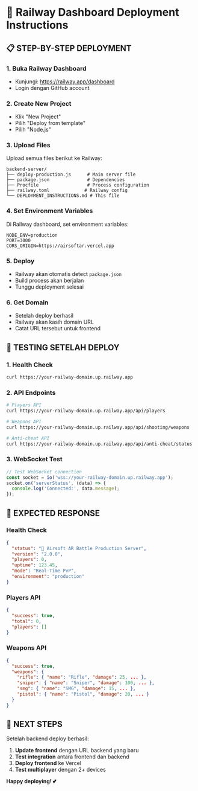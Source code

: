 # 🚀 Railway Dashboard Deployment Instructions

## 📋 **STEP-BY-STEP DEPLOYMENT**

### **1. Buka Railway Dashboard**
- Kunjungi: https://railway.app/dashboard
- Login dengan GitHub account

### **2. Create New Project**
- Klik "New Project"
- Pilih "Deploy from template"
- Pilih "Node.js"

### **3. Upload Files**
Upload semua files berikut ke Railway:

```
backend-server/
├── deploy-production.js      # Main server file
├── package.json              # Dependencies
├── Procfile                  # Process configuration
├── railway.toml             # Railway config
└── DEPLOYMENT_INSTRUCTIONS.md # This file
```

### **4. Set Environment Variables**
Di Railway dashboard, set environment variables:
```env
NODE_ENV=production
PORT=3000
CORS_ORIGIN=https://airsoftar.vercel.app
```

### **5. Deploy**
- Railway akan otomatis detect `package.json`
- Build process akan berjalan
- Tunggu deployment selesai

### **6. Get Domain**
- Setelah deploy berhasil
- Railway akan kasih domain URL
- Catat URL tersebut untuk frontend

## 🧪 **TESTING SETELAH DEPLOY**

### **1. Health Check**
```bash
curl https://your-railway-domain.up.railway.app
```

### **2. API Endpoints**
```bash
# Players API
curl https://your-railway-domain.up.railway.app/api/players

# Weapons API
curl https://your-railway-domain.up.railway.app/api/shooting/weapons

# Anti-cheat API
curl https://your-railway-domain.up.railway.app/api/anti-cheat/status
```

### **3. WebSocket Test**
```javascript
// Test WebSocket connection
const socket = io('wss://your-railway-domain.up.railway.app');
socket.on('serverStatus', (data) => {
  console.log('Connected:', data.message);
});
```

## 🎯 **EXPECTED RESPONSE**

### **Health Check**
```json
{
  "status": "🚀 Airsoft AR Battle Production Server",
  "version": "2.0.0",
  "players": 0,
  "uptime": 123.45,
  "mode": "Real-Time PvP",
  "environment": "production"
}
```

### **Players API**
```json
{
  "success": true,
  "total": 0,
  "players": []
}
```

### **Weapons API**
```json
{
  "success": true,
  "weapons": {
    "rifle": { "name": "Rifle", "damage": 25, ... },
    "sniper": { "name": "Sniper", "damage": 100, ... },
    "smg": { "name": "SMG", "damage": 15, ... },
    "pistol": { "name": "Pistol", "damage": 20, ... }
  }
}
```

## 🚀 **NEXT STEPS**

Setelah backend deploy berhasil:
1. **Update frontend** dengan URL backend yang baru
2. **Test integration** antara frontend dan backend
3. **Deploy frontend** ke Vercel
4. **Test multiplayer** dengan 2+ devices

**Happy deploying! 💕** 